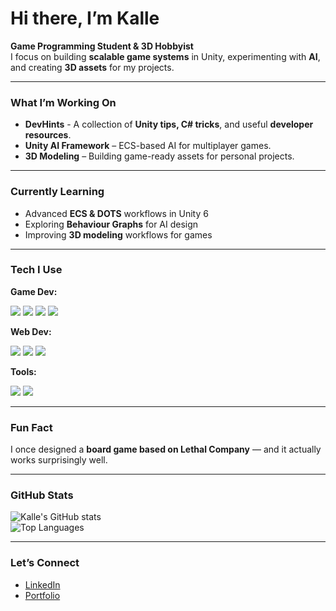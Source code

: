 # Hi there, I’m Kalle  

**Game Programming Student & 3D Hobbyist**  
I focus on building **scalable game systems** in Unity, experimenting with **AI**, and creating **3D assets** for my projects.  

---

### What I’m Working On
- **DevHints** - A collection of **Unity tips, C# tricks**, and useful **developer resources**. 
- **Unity AI Framework** – ECS-based AI for multiplayer games.  
- **3D Modeling** – Building game-ready assets for personal projects.  

---

### Currently Learning
- Advanced **ECS & DOTS** workflows in Unity 6  
- Exploring **Behaviour Graphs** for AI design  
- Improving **3D modeling** workflows for games  

---

### Tech I Use

**Game Dev:**  
<p>
  <img src="https://img.shields.io/badge/C%23-239120?style=for-the-badge&logo=c-sharp&logoColor=white" style="pointer-events: none;" />
  <img src="https://img.shields.io/badge/Unity-100000?style=for-the-badge&logo=unity&logoColor=white" style="pointer-events: none;" />
  <img src="https://img.shields.io/badge/.NET-512BD4?style=for-the-badge&logo=dotnet&logoColor=white" style="pointer-events: none;" />
  <img src="https://img.shields.io/badge/Blender-F5792A?style=for-the-badge&logo=blender&logoColor=white" style="pointer-events: none;" />
</p>

**Web Dev:**  
<p>
  <img src="https://img.shields.io/badge/HTML5-E34F26?style=for-the-badge&logo=html5&logoColor=white" style="pointer-events: none;" />
  <img src="https://img.shields.io/badge/CSS3-1572B6?style=for-the-badge&logo=css3&logoColor=white" style="pointer-events: none;" />
  <img src="https://img.shields.io/badge/JavaScript-F7DF1E?style=for-the-badge&logo=javascript&logoColor=black" style="pointer-events: none;" />
</p>

**Tools:**  
<p>
  <img src="https://img.shields.io/badge/GitHub-181717?style=for-the-badge&logo=github&logoColor=white" style="pointer-events: none;" />
  <img src="https://img.shields.io/badge/Rider-000000?style=for-the-badge&logo=rider&logoColor=white" style="pointer-events: none;" />
</p>

---

### Fun Fact
I once designed a **board game based on Lethal Company** — and it actually works surprisingly well.  

---

### GitHub Stats
![Kalle's GitHub stats](https://github-readme-stats.vercel.app/api?username=KalleEhrsson&show_icons=true&theme=tokyonight)  
![Top Languages](https://github-readme-stats.vercel.app/api/top-langs/?username=KalleEhrsson&layout=compact&theme=tokyonight)

---

### Let’s Connect
- [LinkedIn](https://www.linkedin.com/in/kalleehrsson)
- [Portfolio](https://kalleehrsson-portfolio.netlify.app/)
